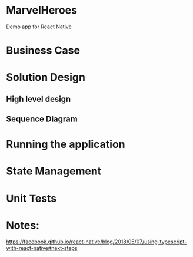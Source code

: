 # MarvelHeroes
Demo app for React Native

# Business Case

# Solution Design
## High level design
## Sequence Diagram

# Running the application

# State Management

# Unit Tests

# Notes:
https://facebook.github.io/react-native/blog/2018/05/07/using-typescript-with-react-native#next-steps
